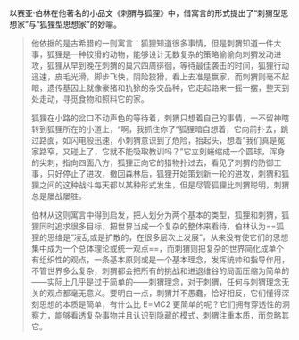 ---
---

以赛亚·伯林在他著名的小品文《刺猬与狐狸》中，借寓言的形式提出了“刺猬型思想家”与“狐狸型思想家”的妙喻。

> 他依据的是古希腊的一则寓言：狐狸知道很多事情，但是刺猬知道一件大事，狐狸是一种狡猾的动物，能够设计无数复杂的策略偷偷向刺猬发动进攻，狐狸从早到晚在刺猬的巢穴四周徘徊，等待最佳袭击的时间，狐狸行动迅速，皮毛光滑，脚步飞快，阴险狡猾，看上去准是赢家，而刺猬则毫不起眼，遗传基因上就像豪猪和犰狳的杂交品种，它走起路来一摇一摆，整天到处走动，寻觅食物和照料它的家。 
> 
> 狐狸在小路的岔口不动声色的等待着，刺猬只想着自己的事情，一不留神瞎转到狐狸所在的小道上，“啊，我抓住你了”狐狸暗自想着，它向前扑去，跳过路面，如闪电般迅速，小刺猬意识到了危险，抬起头，想着“我们真是冤家路窄，又碰上了，它就不能吸取教训吗？”它立刻蜷缩成一个圆球，浑身的尖刺，指向四面八方，狐狸正向它的猎物扑过去，看见了刺猬的防御工事，只好停止了进攻，撤回森林后，狐狸开始策划新一轮的进攻，刺猬和狐狸之间的这种战斗每天都以某种形式发生，但是尽管狐狸比刺猬聪明，刺猬总是屡战屡胜。
> 
> 伯林从这则寓言中得到启发，把人划分为两个基本的类型，狐狸和刺猬，狐狸同时追求很多目标，把世界当成一个复杂的整体来看待，伯林认为==狐狸的思维是“凌乱或是扩散的，在很多层次上发展”，从来没有使它们的思想集中成为一个总体理论或统一观点==，而刺猬则把复杂的世界简化成单个有组织性的观点，一条基本原则或是一个基本理念，发挥统帅和指导作用，不管世界多么复杂，刺猬都会把所有的挑战和进退维谷的局面压缩为简单的——实际上几乎是过于简单的——刺猬理念，对于刺猬，任何与刺猬理念无关的观点都毫无意义。要明白一点，刺猬并不愚蠢，恰好相反，它们懂得深刻思想的本质是简单，有什么比 E=MC2 更简单的呢？它们拥有穿透性的洞察力，能够看透复杂事物并且认识到隐藏的模式，刺猬注重本质，而忽略其它。 